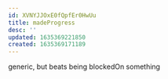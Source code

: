 ```yaml
---
id: XVNYJJOxE0fQpfEr0HwUu
title: madeProgress
desc: ''
updated: 1635369221850
created: 1635369171189
---
```


generic, but beats being blockedOn something
